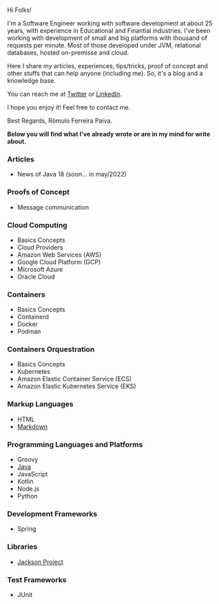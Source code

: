 Hi Folks!

I'm a Software Engineer working with software development at about 25 years, with experience in Educational and Finantial industries. I've been working with development of small and big platforms with thousand of requests per minute. Most of those developed under JVM, relational databases, hosted on-premisse and cloud.

Here I share my articles, experiences, tips/tricks, proof of concept and other stuffs that can help anyone (including me). So, it's a blog and a knowledge base.

You can reach me at [Twitter](https://twitter.com/romulofpaiva) or [LinkedIn](https://www.linkedin.com/in/romulofpaiva/).

I hope you enjoy it! Feel free to contact me.

Best Regards,
Rômulo Ferreira Paiva.

**Below you will find what I've already wrote or are in my mind for write about.**

### Articles
- News of Java 18 (soon... in may/2022)

### Proofs of Concept
- Message communication

### Cloud Computing
- Basics Concepts
- Cloud Providers
- Amazon Web Services (AWS)
- Google Cloud Platform (GCP)
- Microsoft Azure
- Oracle Cloud

### Containers
- Basics Concepts
- Containerd
- Docker
- Podman

### Containers Orquestration
- Basics Concepts
- Kubernetes
- Amazon Elastic Container Service (ECS)
- Amazon Elastic Kubernetes Service (EKS)

### Markup Languages
- HTML
- [Markdown](markdown.html)

### Programming Languages and Platforms
- Groovy
- [Java](java.html)
- JavaScript
- Kotlin
- Node.js
- Python

### Development Frameworks
- Spring

### Libraries
- [Jackson Project](jackson-project.html)

### Test Frameworks
- JUnit

